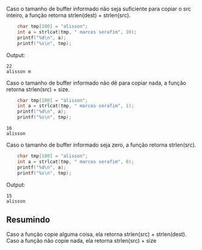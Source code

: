 Caso o tamanho de buffer informado não seja suficiente para copiar o src inteiro, a função retorna strlen(dest) + strlen(src).

```c
	char tmp[100] = "alisson";
	int a = strlcat(tmp, " marcos serafim", 10);
	printf("%d\n", a);
	printf("%s\n", tmp);
```

Output:

```
22
alisson m
```

Caso o tamanho de buffer informado não dê para copiar nada, a função retorna strlen(src) + size.

```c
	char tmp[100] = "alisson";
	int a = strlcat(tmp, " marcos serafim", 1);
	printf("%d\n", a);
	printf("%s\n", tmp);
```

```
16
alisson
```

Caso o tamanho de buffer informado seja zero, a função retorna strlen(src).

```c
	char tmp[100] = "alisson";
	int a = strlcat(tmp, " marcos serafim", 0);
	printf("%d\n", a);
	printf("%s\n", tmp);
```

Output:

```
15
alisson
```

## Resumindo
Caso a função copie alguma coisa, ela retorna strlen(src) + strlen(dest).
Caso a função não copie nada, ela retorna strlen(src) + size
